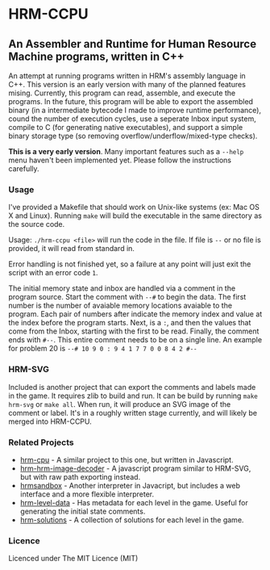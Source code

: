 # HRM-CCPU
## An Assembler and Runtime for Human Resource Machine programs, written in C++

An attempt at running programs written in HRM's assembly language in C++. This version is an early version with many of the planned features mising. Currently, this program can read, assemble, and execute the programs. In the future, this program will be able to export the assembled binary (in a intermediate bytecode I made to improve runtime performance), cound the number of execution cycles, use a seperate Inbox input system, compile to C (for generating native executables), and support a simple binary storage type (so removing overflow/underflow/mixed-type checks).

**This is a very early version**. Many important features such as a `--help` menu haven't been implemented yet. Please follow the instructions carefully.

### Usage

I've provided a Makefile that should work on Unix-like systems (ex: Mac OS X and Linux). Running `make` will build the executable in the same directory as the source code.

Usage: `./hrm-ccpu <file>` will run the code in the file. If file is `--` or no file is provided, it will read from standard in.

Error handling is not finished yet, so a failure at any point will just exit the script with an error code `1`.

The initial memory state and inbox are handled via a comment in the program source. Start the comment with `--#` to begin the data. The first number is the number of avaiable memory locations avaiable to the program. Each pair of numbers after indicate the memory index and value at the index before the program starts. Next, is a `:`, and then the values that come from the Inbox, starting with the first to be read. Finally, the comment ends with `#--`. This entire comment needs to be on a single line. An example for problem 20 is `--# 10 9 0 : 9 4 1 7 7 0 0 8 4 2 #--`

### HRM-SVG

Included is another project that can export the comments and labels made in the game. It requires zlib to build and run. It can be build by running `make hrm-svg` or `make all`. When run, it will produce an SVG image of the comment or label. It's in a roughly written stage currently, and will likely be merged into HRM-CCPU.

### Related Projects

 * [hrm-cpu](https://github.com/nrkn/hrm-cpu) - A similar project to this one, but written in Javascript.
 * [hrm-hrm-image-decoder](https://github.com/nrkn/hrm-image-decoder) - A javascript program similar to HRM-SVG, but with raw path exporting instead.
 * [hrmsandbox](https://github.com/sixlettervariables/hrmsandbox) - Another interpreter in Javacript, but includes a web interface and a more flexible interpreter.
 * [hrm-level-data](https://github.com/atesgoral/hrm-level-data) - Has metadata for each level in the game. Useful for generating the initial state comments.
 * [hrm-solutions](https://github.com/atesgoral/hrm-solutions) - A collection of solutions for each level in the game.

### Licence

Licenced under The MIT Licence (MIT)
